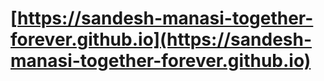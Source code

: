 # [https://sandesh-manasi-together-forever.github.io](https://sandesh-manasi-together-forever.github.io)
